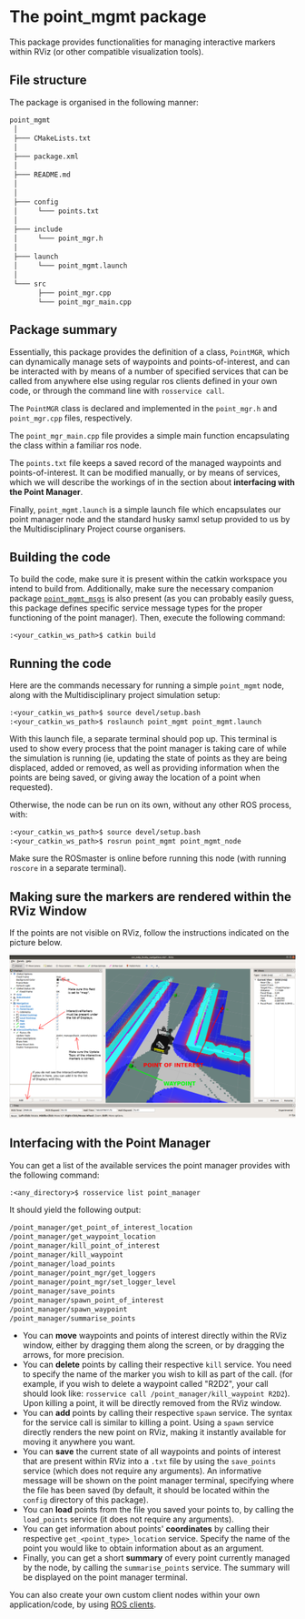 # The point_mgmt package

This package provides functionalities for managing interactive markers within RViz (or other compatible visualization tools).

## File structure

The package is organised in the following manner:

[//]: # (Symbols we can use for folder structure  │  ├  ─  └)
```
point_mgmt
 │
 ├─── CMakeLists.txt
 │
 ├─── package.xml
 │
 ├─── README.md
 │
 │
 ├─── config
 │     └─── points.txt
 │
 ├─── include
 │     └─── point_mgr.h
 │
 ├─── launch
 │     └─── point_mgmt.launch
 │
 └─── src
       ├─── point_mgr.cpp
       └─── point_mgr_main.cpp
```

## Package summary

Essentially, this package provides the definition of a class, ```PointMGR```, which can dynamically manage sets of waypoints and points-of-interest, and can be interacted with by means of a number of specified services that can be called from anywhere else using regular ros clients defined in your own code, or through the command line with ```rosservice call```.

The ```PointMGR``` class is declared and implemented in the ```point_mgr.h``` and ```point_mgr.cpp``` files, respectively.

The ```point_mgr_main.cpp``` file provides a simple main function encapsulating the class within a familiar ros node.

The ```points.txt``` file keeps a saved record of the managed waypoints and points-of-interest. It can be modified manually, or by means of services, which we will describe the workings of in the section about **interfacing with the Point Manager**.

Finally, ```point_mgmt.launch``` is a simple launch file which encapsulates our point manager node and the standard husky samxl setup provided to us by the Multidisciplinary Project course organisers.

## Building the code

To build the code, make sure it is present within the catkin workspace you intend to build from. Additionally, make sure the necessary companion package [```point_mgmt_msgs```](../point_mgmt_msgs) is also present (as you can probably easily guess, this package defines specific service message types for the proper functioning of the point manager). Then, execute the following command:

```
:<your_catkin_ws_path>$ catkin build
```

## Running the code

Here are the commands necessary for running a simple ```point_mgmt``` node, along with the Multidisciplinary project simulation setup:
```
:<your_catkin_ws_path>$ source devel/setup.bash
:<your_catkin_ws_path>$ roslaunch point_mgmt point_mgmt.launch
```
With this launch file, a separate terminal should pop up. This terminal is used to show every process that the point manager is taking care of while the simulation is running (ie, updating the state of points as they are being displaced, added or removed, as well as providing information when the points are being saved, or giving away the location of a point when requested).

Otherwise, the node can be run on its own, without any other ROS process, with:
```
:<your_catkin_ws_path>$ source devel/setup.bash
:<your_catkin_ws_path>$ rosrun point_mgmt point_mgmt_node
```
Make sure the ROSmaster is online before running this node (with running ```roscore``` in a separate terminal).

## Making sure the markers are rendered within the RViz Window

If the points are not visible on RViz, follow the instructions indicated on the picture below.

![RViz Window](RViz_Window.png)

## Interfacing with the Point Manager

You can get a list of the available services the point manager provides with the following command:

```
:<any_directory>$ rosservice list point_manager
```

It should yield the following output:

```
/point_manager/get_point_of_interest_location
/point_manager/get_waypoint_location
/point_manager/kill_point_of_interest
/point_manager/kill_waypoint
/point_manager/load_points
/point_manager/point_mgr/get_loggers
/point_manager/point_mgr/set_logger_level
/point_manager/save_points
/point_manager/spawn_point_of_interest
/point_manager/spawn_waypoint
/point_manager/summarise_points
```

- You can **move** waypoints and points of interest directly within the RViz window, either by dragging them along the screen, or by dragging the arrows, for more precision.
- You can **delete** points by calling their respective ```kill``` service. You need to specify the name of the marker you wish to kill as part of the call. (for example, if you wish to delete a waypoint called "R2D2", your call should look like: ```rosservice call /point_manager/kill_waypoint R2D2```). Upon killing a point, it will be directly removed from the RViz window.
- You can **add** points by calling their respective ```spawn``` service. The syntax for the service call is similar to killing a point. Using a ```spawn``` service directly renders the new point on RViz, making it instantly available for moving it anywhere you want.
- You can **save** the current state of all waypoints and points of interest that are present within RViz into a ```.txt``` file by using the ```save_points``` service (which does not require any arguments). An informative message will be shown on the point manager terminal, specifying where the file has been saved (by default, it should be located within the ```config``` directory of this package).
- You can **load** points from the file you saved your points to, by calling the ```load_points``` service (it does not require any arguments).
- You can get information about points' **coordinates** by calling their respective ```get_<point_type>_location``` service. Specify the name of the point you would like to obtain information about as an argument.
- Finally, you can get a short **summary** of every point currently managed by the node, by calling the ```summarise_points``` service. The summary will be displayed on the point manager terminal.

You can also create your own custom client nodes within your own application/code, by using [ROS clients](http://wiki.ros.org/ROS/Tutorials/WritingServiceClient%28c%2B%2B%29).
